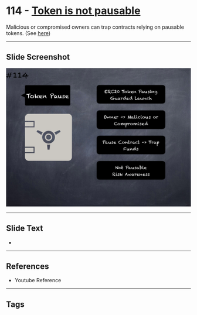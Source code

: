 # 114 - [Token is not pausable](Token%20is%20not%20pausable.md)
Malicious or compromised owners can trap contracts relying on pausable tokens. (See [here](https://github.com/crytic/building-secure-contracts/blob/master/development-guidelines/token_integration.md#owner-privileges))
___
## Slide Screenshot
![0114.png](../../images/5.Pitfalls%20and%20Best%20Practices%20201/114.png)
___
## Slide Text
- 
___
## References
- Youtube Reference
___
## Tags